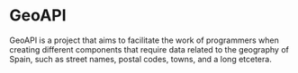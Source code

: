 # GeoAPI
GeoAPI is a project that aims to facilitate the work of programmers when creating different components that require data related to the geography of Spain, such as street names, postal codes, towns, and a long etcetera.
